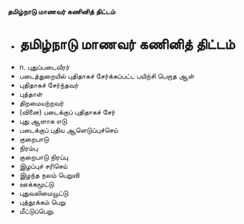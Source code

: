 **தமிழ்நாடு மாணவர் கணினித் திட்டம்**
- # தமிழ்நாடு மாணவர் கணினித் திட்டம்
- n. புதுப்படைவீரர்
- படைத்துறையில் புதிதாகச் சேர்க்கப்பட்ட பயிற்சி பெறாத ஆள்
- புதிதாகச் சேர்ந்தவர்
- புத்தாள்
- திறமையற்றவர்
- (வினை) படைக்குப் புதிதாகச் சேர்
- புது ஆளாக எடு
- படைக்குப் புதிய ஆளெடுப்புச்செய்
- குறைபாடு
- நிரம்பு
- குறைபாடு நிரப்பு
- இழப்புச் சரிசெய்
- இழந்த நலம் பெறுவி
- ஊக்கமூட்டு
- புதுவலிமையூட்டு
- புத்தூக்கம் பெறு
- மீட்டுப்பெறு.


